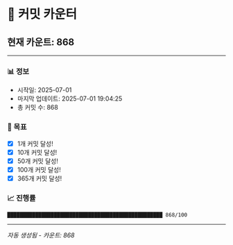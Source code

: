 # 🔢 커밋 카운터

## 현재 카운트: 868

---

### 📊 정보
- 시작일: 2025-07-01
- 마지막 업데이트: 2025-07-01 19:04:25
- 총 커밋 수: 868

### 🎯 목표
- [x] 1개 커밋 달성!
- [x] 10개 커밋 달성!
- [x] 50개 커밋 달성!
- [x] 100개 커밋 달성!
- [x] 365개 커밋 달성!

### 📈 진행률
```
██████████████████████████████████████████████████ 868/100
```

---
*자동 생성됨 - 카운트: 868*
